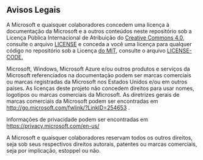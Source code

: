 ## <a name="legal-notices"></a>Avisos Legais
A Microsoft e quaisquer colaboradores concedem uma licença à documentação da Microsoft e a outros conteúdos neste repositório sob a Licença Pública Internacional de Atribuição do [Creative Commons 4.0](https://creativecommons.org/licenses/by/4.0/legalcode), consulte o arquivo [LICENSE](LICENSE) e conceda a você uma licença para qualquer código no repositório sob a Licença [do MIT](https://opensource.org/licenses/MIT), consulte o arquivo [LICENSE-CODE.](LICENSE-CODE)

Microsoft, Windows, Microsoft Azure e/ou outros produtos e serviços da Microsoft referenciados na documentação podem ser marcas comerciais ou marcas registradas da Microsoft nos Estados Unidos e/ou em outros países.
As licenças deste projeto não concedem direitos para usar nomes, logotipos ou marcas comerciais da Microsoft.
As diretrizes gerais de marcas comerciais da Microsoft podem ser encontradas em http://go.microsoft.com/fwlink/?LinkID=254653 .

Informações de privacidade podem ser encontradas em https://privacy.microsoft.com/en-us/

A Microsoft e quaisquer colaboradores reservam todos os outros direitos, seja sob seus respectivos direitos autorais, patentes ou marcas comerciais, seja por implicação, estoppel ou não.